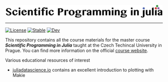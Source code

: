 <p align="center">
 <img src="https://raw.githubusercontent.com/JuliaTeachingCTU/JuliaCTUGraphics/main/logo/Scientific-Programming-in-Julia-logo.svg"; alt="Course logo"; max-width: 100%; height: auto;/>
</p>

---

[![License](https://img.shields.io/badge/License-MIT-blue.svg)](https://github.com/JuliaTeachingCTU/Scientific-Programming-in-Julia/blob/master/LICENSE)
[![Stable](https://img.shields.io/badge/docs-stable-blue.svg)](https://JuliaTeachingCTU.github.io/Scientific-Programming-in-Julia/stable)
[![Dev](https://img.shields.io/badge/docs-dev-blue.svg)](https://JuliaTeachingCTU.github.io/Scientific-Programming-in-Julia/dev)


This repository contains all the course materials for the master course
_**Scientific Programming in Julia**_ taught at the Czech Techincal University
in Prague. You can find more information on the official
[course website](https://juliateachingctu.github.io/Scientific-Programming-in-Julia/stable).



Various educational resources of interest
* [juliadatascience.io](https://juliadatascience.io) contains an excellent introduction to plotting with Makie
